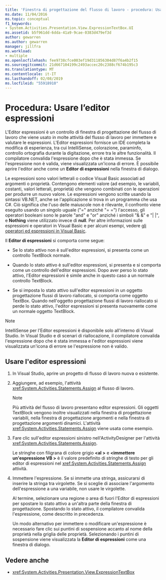 ```yaml
---
title: 'Finestra di progettazione del flusso di lavoro - procedura: Usare l’editor espressioni'
ms.date: 11/04/2016
ms.topic: conceptual
f1_keywords:
- System.Activities.Presentation.View.ExpressionTextBox.UI
ms.assetid: b5f961dd-6dda-41a9-9cae-0383d479ef3d
author: gewarren
ms.author: gewarren
manager: jillfra
ms.workload:
- multiple
ms.openlocfilehash: fee9738cfce003ef19d311856304d87f6a4b2f15
ms.sourcegitcommit: 21d667104199c2493accec20c2388cf674b195c3
ms.translationtype: MT
ms.contentlocale: it-IT
ms.lasthandoff: 02/08/2019
ms.locfileid: "55918910"
---
```

# <a name="how-to-use-the-expression-editor"></a>Procedura: Usare l’editor espressioni

L'Editor espressioni è un controllo di finestra di progettazione del flusso di lavoro che viene usato in molte attività del flusso di lavoro per immettere e valutare le espressioni. L'Editor espressioni fornisce un IDE completa la modifica di esperienza, tra cui IntelliSense, colorazione, paraminfo, controllo ortografia durante la digitazione, errore tra le altre funzionalità. Il compilatore convalida l'espressione dopo che è stata immessa. Se l'espressione non è valida, viene visualizzata un'icona di errore. È possibile aprire l'editor anche come un **Editor di espressioni** nella finestra di dialogo.

Le espressioni sono valori letterali o codice Visual Basic associati ad argomenti o proprietà. Contengono elementi valore (ad esempio, le variabili, costanti, valori letterali, proprietà) che vengono combinati con le operazioni per produrre un nuovo valore. Le espressioni vengono scritte usando la sintassi VB.NET, anche se l'applicazione si trova in un programma che usa C#. Ciò significa che l'uso delle maiuscole non è rilevante, il confronto viene eseguito usando un singolo uguale ("=" anziché "= =") l'accesso, gli operatori booleani sono le parole "and" e "or" anziché i simboli "& &" e "| |", e **Nothing** viene utilizzato invece di **null**. Per altre informazioni sulle espressioni e operatori in Visual Basic e per alcuni esempi, vedere [gli operatori ed espressioni in Visual Basic](/previous-versions/visualstudio/visual-studio-2010/a1w3te48(v=vs.100)).

Il **Editor di espressioni** si comporta come segue:

- Se lo stato attivo non è sull'editor espressioni, si presenta come un controllo TextBlock normale.

- Quando lo stato attivo è sull'editor espressioni, si presenta e si comporta come un controllo dell'editor espressioni. Dopo aver perso lo stato attivo, l'Editor espressioni è simile anche in questo caso a un normale controllo TextBlock.

- Se si imposta lo stato attivo sull'editor espressioni in un oggetto progettazione flussi di lavoro riallocato, si comporta come oggetto TextBox. Quando nell'oggetto progettazione flussi di lavoro riallocato si perde lo stato attivo, l'editor espressioni si presenta nuovamente come un normale oggetto TextBlock.

> [!NOTE]
> IntelliSense per l'Editor espressioni è disponibile solo all'interno di Visual Studio. In Visual Studio e di scenari di riallocazione, il compilatore convalida l'espressione dopo che è stata immessa e l'editor espressioni viene visualizzata un'icona di errore se l'espressione non è valido.

## <a name="use-the-expression-editor"></a>Usare l'editor espressioni

1.  In Visual Studio, aprire un progetto di flusso di lavoro nuova o esistente.

2.  Aggiungere, ad esempio, l'attività <xref:System.Activities.Statements.Assign> al flusso di lavoro.

    > [!NOTE]
    > Più attività del flusso di lavoro presentano editor espressioni. Gli oggetti TextBlock vengono inoltre visualizzati nella finestra di progettazione variabili, nella finestra di progettazione argomenti e nella finestra di progettazione argomenti dinamici. L'attività <xref:System.Activities.Statements.Assign> viene usata come esempio.

3.  Fare clic sull'editor espressioni sinistro nell'ActivityDesigner per l'attività <xref:System.Activities.Statements.Assign>.

     Le stringhe con filigrana di colore grigio  **\<al >** e  **\<immettere un'espressione VB >** è il valore predefinito di stringhe di testo per gli editor di espressioni nel <xref:System.Activities.Statements.Assign> attività.

4.  Immettere l'espressione. Se si immette una stringa, assicurarsi di inserire la stringa tra virgolette. Se si sceglie di associare l'argomento dell'espressione a una variabile, non usare le virgolette.

     Al termine, selezionare una regione o area di fuori l'Editor di espressioni per spostare lo stato attivo a un'altra parte della finestra di progettazione. Spostando lo stato attivo, il compilatore convalida l'espressione, come descritto in precedenza.

     Un modo alternativo per immettere o modificare un'espressione è necessario fare clic sui puntini di sospensione accanto al nome della proprietà nella griglia delle proprietà. Selezionando i puntini di sospensione viene visualizzata la **Editor di espressioni** come una finestra di dialogo.

## <a name="see-also"></a>Vedere anche

- <xref:System.Activities.Presentation.View.ExpressionTextBox>